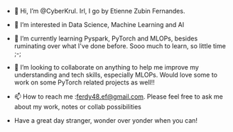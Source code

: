 - 👋 Hi, I’m @CyberKrul. Irl, I go by Etienne Zubin Fernandes.
- 👀 I’m interested in Data Science, Machine Learning and AI
- 🌱 I’m currently learning Pyspark, PyTorch and MLOPs, besides ruminating over what I've done before. Sooo much to learn, so little time ;-;
- 💞️ I’m looking to collaborate on anything to help me improve my understanding and tech skills, especially MLOPs. Would love some to work on some PyTorch related projects as well!!
- 📫 How to reach me :ferdy48.ef@gmail.com. Please feel free to ask me about my work, notes or collab possibilities

- Have a great day stranger, wonder over yonder when you can!

<!---
CyberKrul/CyberKrul is a ✨ special ✨ repository because its `README.md` (this file) appears on your GitHub profile.
You can click the Preview link to take a look at your changes.
--->
